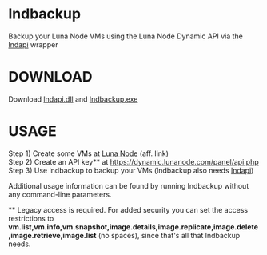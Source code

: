 # lndbackup
Backup your Luna Node VMs using the Luna Node Dynamic API via the <a href="https://github.com/rickparrish/lndapi">lndapi</a> wrapper

# DOWNLOAD

Download <a href="https://github.com/rickparrish/lndbackup/raw/master/lndbackup/bin/Release/lndapi.dll">lndapi.dll</a> and <a href="https://github.com/rickparrish/lndbackup/raw/master/lndbackup/bin/Release/lndbackup.exe">lndbackup.exe</a>

# USAGE

Step 1) Create some VMs at <a href="https://dynamic.lunanode.com/info.php?r=2427">Luna Node</a> (aff. link)<br />
Step 2) Create an API key** at https://dynamic.lunanode.com/panel/api.php<br />
Step 3) Use lndbackup to backup your VMs (lndbackup also needs <a href="https://github.com/rickparrish/lndapi">lndapi</a>)<br />

Additional usage information can be found by running lndbackup without any command-line parameters.

** Legacy access is required.  For added security you can set the access restrictions to <strong>vm.list,vm.info,vm.snapshot,image.details,image.replicate,image.delete,image.retrieve,image.list</strong> (no spaces), since that's all that lndbackup needs.

